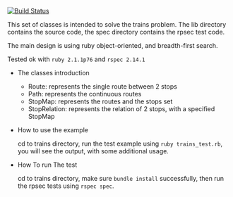 [![Build Status](https://travis-ci.org/zhongfox/trains.svg?branch=master)](https://travis-ci.org/zhongfox/trains)

This set of classes is intended to solve the trains problem. The lib directory contains the source code, the spec directory contains the rpsec test code.

The main design is using ruby object-oriented, and breadth-first search.

Tested ok with `ruby 2.1.1p76` and `rspec 2.14.1`

* The classes introduction

  * Route: represents the single route between 2 stops
  * Path: represents the continuous routes
  * StopMap: represents the routes and the stops set
  * StopRelation: represents the relation of 2 stops, with a specified StopMap

* How to use the example

  cd to trains directory, run the test example using `ruby trains_test.rb`, you will see the output, with some additional usage.

* How  To run The test

  cd to trains directory, make sure `bundle install` successfully, then run the rpsec tests using `rspec spec`.
